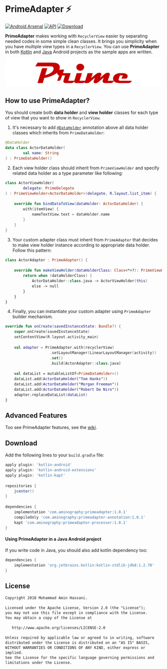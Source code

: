 # PrimeAdapter :zap:
[![Android Arsenal]( https://img.shields.io/badge/Android%20Arsenal-PrimeAdapter-C50000.svg?style=flat )]( https://android-arsenal.com/details/1/?)
[![API](https://img.shields.io/badge/API-9%2B-brightgreen.svg?style=flat)](https://android-arsenal.com/api?level=9)
[![Download](https://api.bintray.com/packages/aminography/maven/PrimeAdapter/images/download.svg) ](https://bintray.com/aminography/maven/PrimeAdapter/_latestVersion)
  
**PrimeAdapter** makes working with `RecyclerView` easier by separating needed codes in some simple clean classes.
It brings you simplicity when you have multiple view types in a `RecyclerView`.
You can use **PrimeAdapter** in both [Kotlin](https://github.com/aminography/PrimeAdapter/tree/master/sample-app) and [Java](https://github.com/aminography/PrimeAdapter/tree/master/java-sample-app) Android projects as the sample apps are written.
  
![](static/prime_logo.png)
  
How to use PrimeAdapter?
--------
  
You should create both **data holder** and **view holder** classes for each type of view that you want to show in `RecyclerView`.
1. It's necessary to add [`@DataHolder`](https://github.com/aminography/PrimeAdapter) annotation above all data holder classes which inherits from `PrimeDataHolder`:

```kotlin
@DataHolder
data class ActorDataHolder(
        val name: String
) : PrimeDataHolder()
```
 
2. Each view holder class should inherit from `PrimeViewHolder` and specify related data holder as a type parameter like following:

```kotlin
class ActorViewHolder(
        delegate: PrimeDelegate
) : PrimeViewHolder<ActorDataHolder>(delegate, R.layout.list_item) {
  
    override fun bindDataToView(dataHolder: ActorDataHolder) {
        with(itemView) {
            nameTextView.text = dataHolder.name
        }
    }
}
```
  
3. Your custom adapter class must inherit from `PrimeAdapter` that decides to make view holder instance according to appropriate data holder.
Follow this pattern:

```kotlin
class ActorAdapter : PrimeAdapter() {
  
    override fun makeViewHolder(dataHolderClass: Class<*>?): PrimeViewHolder<*>? {
        return when (dataHolderClass) {
            ActorDataHolder::class.java -> ActorViewHolder(this)
            else -> null
        }
    }
}
```

4. Finally, you can instantiate your custom adapter using `PrimeAdapter` builder mechanism.

```kotlin
override fun onCreate(savedInstanceState: Bundle?) {
    super.onCreate(savedInstanceState)
    setContentView(R.layout.activity_main)
      
    val adapter = PrimeAdapter.with(recyclerView)
                    .setLayoutManager(LinearLayoutManager(activity))
                    .set()
                    .build(ActorAdapter::class.java)
      
    val dataList = mutableListOf<PrimeDataHolder>()
    dataList.add(ActorDataHolder("Tom Hanks"))
    dataList.add(ActorDataHolder("Morgan Freeman"))
    dataList.add(ActorDataHolder("Robert De Niro"))
    adapter.replaceDataList(dataList)
}
```

Advanced Features
--------
Too see PrimeAdapter features, see the [wiki][1].

Download
--------
Add the following lines to your `build.gradle` file:
```gradle
apply plugin: 'kotlin-android'
apply plugin: 'kotlin-android-extensions'
apply plugin: 'kotlin-kapt'
  
repositories {
    jcenter()
}
  
dependencies {
    implementation 'com.aminography:primeadapter:1.0.1'
    compileOnly 'com.aminography:primeadapter-annotation:1.0.1'
    kapt 'com.aminography:primeadapter-processor:1.0.1'
}
```

#### Using PrimeAdapter in a Java Android project
If you write code in Java, you should also add kotlin dependency too:
```gradle
dependencies {
    implementation 'org.jetbrains.kotlin:kotlin-stdlib-jdk8:1.2.70'
}
```

License
--------
```
Copyright 2018 Mohammad Amin Hassani.

Licensed under the Apache License, Version 2.0 (the "License");
you may not use this file except in compliance with the License.
You may obtain a copy of the License at

   http://www.apache.org/licenses/LICENSE-2.0

Unless required by applicable law or agreed to in writing, software
distributed under the License is distributed on an "AS IS" BASIS,
WITHOUT WARRANTIES OR CONDITIONS OF ANY KIND, either express or implied.
See the License for the specific language governing permissions and
limitations under the License.
```

[1]: https://github.com/aminography/PrimeAdapter/wiki
